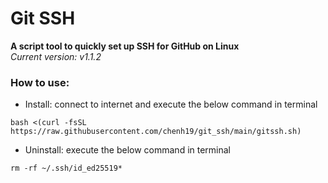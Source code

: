 # Git SSH
**A script tool to quickly set up SSH for GitHub on Linux**  
*Current version: v1.1.2*  

### How to use:
- Install: connect to internet and execute the below command in terminal
```
bash <(curl -fsSL https://raw.githubusercontent.com/chenh19/git_ssh/main/gitssh.sh)
```

- Uninstall: execute the below command in terminal
```
rm -rf ~/.ssh/id_ed25519*
```
